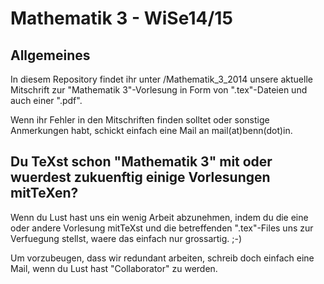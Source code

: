 Mathematik 3 - WiSe14/15
========================

Allgemeines
-----------

In diesem Repository findet ihr unter /Mathematik_3_2014 unsere aktuelle Mitschrift zur "Mathematik 3"-Vorlesung in Form von ".tex"-Dateien und auch einer ".pdf".

Wenn ihr Fehler in den Mitschriften finden solltet oder sonstige Anmerkungen habt, schickt einfach eine Mail an mail(at)benn(dot)in.


Du TeXst schon "Mathematik 3" mit oder wuerdest zukuenftig einige Vorlesungen mitTeXen?
------------------------------------------------------------------------------------------

Wenn du Lust hast uns ein wenig Arbeit abzunehmen, indem du die eine oder andere Vorlesung mitTeXst und die betreffenden ".tex"-Files uns zur Verfuegung stellst, waere das einfach nur grossartig. ;-)

Um vorzubeugen, dass wir redundant arbeiten, schreib doch einfach eine Mail, wenn du Lust hast "Collaborator" zu werden.
